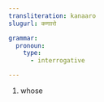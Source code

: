 ```yaml
---
transliteration: kanaaro
slugurl: कणाारो

grammar:
  pronoun:
    type:
      - interrogative

---
```


<word-pos pos="pronoun">

<word-meanings>

1. whose

</word-meanings>

</word-pos>

